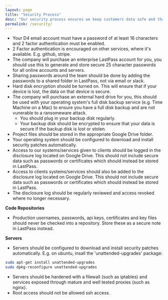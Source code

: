 ```yaml
---
layout: page
title: "Security Process"
desc: "Our security process ensures we keep customers data safe and that our operations are not interrupted by cyber attack"
permalink: /security/
---
```


 * Your D4 email account must have a password of at least 16 characters and 2 factor authentication must be enabled.
 * 2 Factor authentication is encouraged on other services, where it's available. E.g. github, stripe.
 * The company will purchase an enterprise LastPass account for you, you should use this to generate and store secure 25 character passwords for all online accounts and servers.
 * Sharing passwords around the team should be done by adding the passwords to a shared folder in LastPass, not via email or slack.
 * Hard disk encryption should be turned on. This will ensure that if your device is lost, the data on that device is secure.
 * The company will purchase an external hard drive for you, this should be used with your operating system's full disk backup service (e.g. Time Machine on a Mac) to ensure you have a full disk backup and are not vunerable to a ransomeware attack.
   * You should plug in your backup disk regularly.
   * Your backup disk should be encrypted to ensure that your data is secure if the backup disk is lost or stolen.
 * Project files should be stored in the appropriate Google Drive folder.
 * Your operating system should be configured to download and install security patches automatically.
 * Access to our systems/services given to clients should be logged in the disclosure log located on Google Drive. This should not include secure data such as passwords or certificates which should instead be stored in LastPass.
 * Access to clients systems/services should also be added to the disclosure log located on Google Drive. This should not include secure data such as passwords or certificates which should instead be stored in LastPass.
 * The disclosure log should be regularly reviewed and access revoked where no longer necessary.

**Code Repositories**

 * Production usernames, passwords, api keys, certificates and key files should never be checked into a repository. Store these as a secure note in LastPass instead.

**Servers**
 
 * Servers should be configured to download and install security patches automatically. E.g. on ubuntu, insall the 'unattended-upgrades' package:

```sh 
sudo apt-get install unattended-upgrades
sudo dpkg-reconfigure unattended-upgrades
```

 * Servers should be hardened with a filewall (such as iptables) and services exposed through mature and well tested proxies (such as nginx).
 * Root access should not be allowed ssh access.
 
